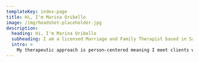 ```yaml
---
templateKey: index-page
title: Hi, I'm Marina Oribello
image: /img/headshot-placeholder.jpg
description:
  heading: Hi, I'm Marina Oribello
  subheading: I am a licensed Marriage and Family Therapist based in San Ramon California.
  intro: >
    My therapeutic approach is person-centered meaning I meet clients where they are and empower them to change or improve behavior. Through my authentic, positive energy and interactive approach, I provide clients with tools to help them live their best lives and build overall self-esteem and confidence.
---
```

